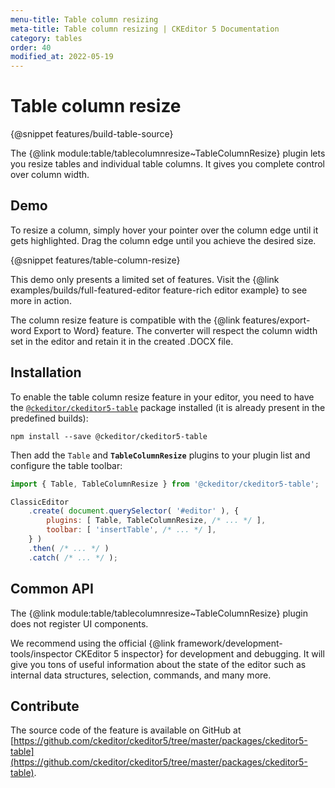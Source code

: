 ```yaml
---
menu-title: Table column resizing
meta-title: Table column resizing | CKEditor 5 Documentation
category: tables
order: 40
modified_at: 2022-05-19
---
```

# Table column resize

{@snippet features/build-table-source}

The {@link module:table/tablecolumnresize~TableColumnResize} plugin lets you resize tables and individual table columns. It gives you complete control over column width.

## Demo

To resize a column, simply hover your pointer over the column edge until it gets highlighted. Drag the column edge until you achieve the desired size.

{@snippet features/table-column-resize}

<info-box info>
	This demo only presents a limited set of features. Visit the {@link examples/builds/full-featured-editor feature-rich editor example} to see more in action.
</info-box>

The column resize feature is compatible with the {@link features/export-word Export to Word} feature. The converter will respect the column width set in the editor and retain it in the created .DOCX file.

## Installation

To enable the table column resize feature in your editor, you need to have the [`@ckeditor/ckeditor5-table`](https://www.npmjs.com/package/@ckeditor/ckeditor5-table) package installed (it is already present in the predefined builds):

```
npm install --save @ckeditor/ckeditor5-table
```

Then add the `Table` and **`TableColumnResize`** plugins to your plugin list and configure the table toolbar:

```js
import { Table, TableColumnResize } from '@ckeditor/ckeditor5-table';

ClassicEditor
	.create( document.querySelector( '#editor' ), {
		plugins: [ Table, TableColumnResize, /* ... */ ],
		toolbar: [ 'insertTable', /* ... */ ],
	} )
	.then( /* ... */ )
	.catch( /* ... */ );
```

## Common API

The {@link module:table/tablecolumnresize~TableColumnResize} plugin does not register UI components.

<!-- Only drag handle, so this needs to be checked. No commands, tho. -->

<info-box>
	We recommend using the official {@link framework/development-tools/inspector CKEditor&nbsp;5 inspector} for development and debugging. It will give you tons of useful information about the state of the editor such as internal data structures, selection, commands, and many more.
</info-box>

## Contribute

The source code of the feature is available on GitHub at [https://github.com/ckeditor/ckeditor5/tree/master/packages/ckeditor5-table](https://github.com/ckeditor/ckeditor5/tree/master/packages/ckeditor5-table).
